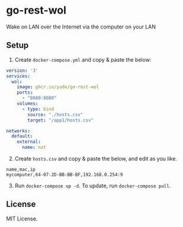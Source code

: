 # go-rest-wol
Wake on LAN over the Internet via the computer on your LAN
## Setup
1. Create `docker-compose.yml` and copy & paste the below:
  ```yaml
  version: '3'
  services:
    wol:
      image: ghcr.io/yude/go-rest-wol
      ports:
        - "8080:8080"
      volumes:
        - type: bind
          source: "./hosts.csv"
          target: "/app1/hosts.csv"
  
  networks:
    default:
      external:
        name: nat
  ```
2. Create `hosts.csv` and copy & paste the below, and edit as you like.
  ```
  name,mac,ip
  mycomputer,64-07-2D-BB-BB-BF,192.168.0.254:9
  ```
3. Run `docker-compose up -d`. To update, run `docker-compose pull`.

## License
MIT License.